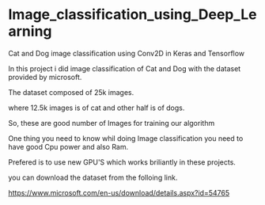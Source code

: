 # Image_classification_using_Deep_Learning
Cat and Dog image classification using  Conv2D in Keras and Tensorflow

In this project i did image classification of Cat and Dog with the dataset provided by microsoft.

The dataset composed of 25k images.

where 12.5k images is of cat and other half is of dogs.

So, these are good number of Images for training our algorithm

One thing you need to know whil doing Image classification you need to have good Cpu power and also Ram.

Prefered is to use new GPU'S which works briliantly in these projects.


you can download the dataset from the folloing link.

https://www.microsoft.com/en-us/download/details.aspx?id=54765
